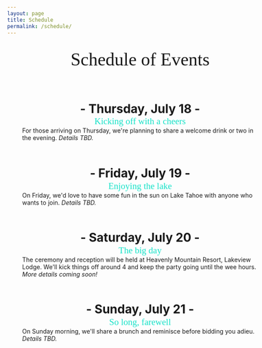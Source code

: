 ```yaml
---
layout: page
title: Schedule
permalink: /schedule/
--- 
```


<style>
p.event {
font-family: 'Satisfy';
color: #18e2c8;
font-size: 1.5em;
margin: -0.85em 0 0 0;
}
p {
max-width: 550px;
margin: 0 auto;
}
p.title {
font-family: 'Satisfy';
color: $text-color;
font-size: 3em;
text-align: center;
}

div.background {
background-image: url("/assets/images/wood-background.png");
background-repeat: repeat-y;
max-width: 620px;
min-width: 620px;
min-height: 980px;
margin: 0 auto;
}
</style>

<div class="background">
<br>
<p class="title">
Schedule of Events
</p>
<br>
<center>
<br>
<h1>- Thursday, July 18 -</h1>
<p class="event">Kicking off with a cheers</p>
</center>
<p>
For those arriving on Thursday, we're planning to share a welcome drink or two in the evening. <i>Details TBD.</i>
</p>
<br>

<center>
<h1>- Friday, July 19 -</h1>
<p class="event">Enjoying the lake</p>
</center>
<p>
On Friday, we'd love to have some fun in the sun on Lake Tahoe with anyone who wants to join. <i>Details TBD.</i>
</p>
<br>
<center>
<h1>- Saturday, July 20 -</h1>
<p class="event">The big day</p>
</center>
<p>
The ceremony and reception will be held at Heavenly Mountain Resort, Lakeview Lodge. We'll kick things off around 4 and keep the party going until the wee hours. <i>More details coming soon!</i>
</p>
<br>

<center>
<h1>- Sunday, July 21 -</h1>
<p class="event">So long, farewell</p>
</center>
<p>
On Sunday morning, we'll share a brunch and reminisce before bidding you adieu. <i>Details TBD.</i>
</p>
</div>